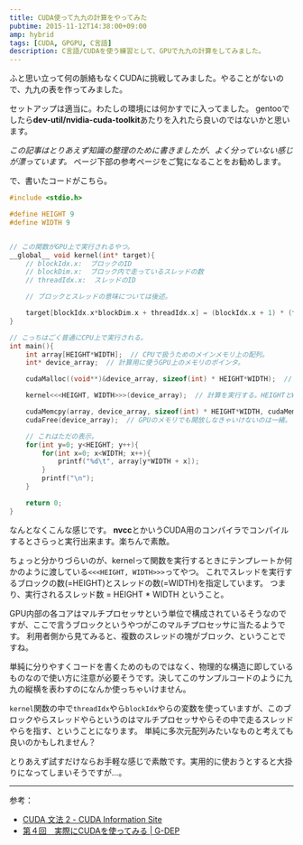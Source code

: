 ```yaml
---
title: CUDA使って九九の計算をやってみた
pubtime: 2015-11-12T14:38:00+09:00
amp: hybrid
tags: [CUDA, GPGPU, C言語]
description: C言語/CUDAを使う練習として、GPUで九九の計算をしてみました。
---
```


ふと思い立って何の脈絡もなくCUDAに挑戦してみました。やることがないので、九九の表を作ってみました。

セットアップは適当に。わたしの環境には何かすでに入ってました。
gentooでしたら**dev-util/nvidia-cuda-toolkit**あたりを入れたら良いのではないかと思います。

*この記事はとりあえず知識の整理のために書きましたが、よく分っていない感じが漂っています。*
ページ下部の参考ページをご覧になることをお勧めします。

で、書いたコードがこちら。
``` cpp
#include <stdio.h>

#define HEIGHT 9
#define WIDTH 9


// この関数がGPU上で実行されるやつ。
__global__ void kernel(int* target){
    // blockIdx.x:  ブロックのID
    // blockDim.x:  ブロック内で走っているスレッドの数
    // threadIdx.x:  スレッドのID

    // ブロックとスレッドの意味については後述。

    target[blockIdx.x*blockDim.x + threadIdx.x] = (blockIdx.x + 1) * (threadIdx.x + 1);
}

// こっちはごく普通にCPU上で実行される。
int main(){
    int array[HEIGHT*WIDTH];  // CPUで扱うためのメインメモリ上の配列。
    int* device_array;  // 計算用に使うGPU上のメモリのポインタ。

    cudaMalloc((void**)&device_array, sizeof(int) * HEIGHT*WIDTH);  // GPU上にメモリを確保する。

    kernel<<<HEIGHT, WIDTH>>>(device_array);  // 計算を実行する。HEIGHTとWIDTHについては後述。

    cudaMemcpy(array, device_array, sizeof(int) * HEIGHT*WIDTH, cudaMemcpyDeviceToHost);  // 計算しおわったデータを貰ってくる。
    cudaFree(device_array);  // GPUのメモリでも開放しなきゃいけないのは一緒。

    // これはただの表示。
    for(int y=0; y<HEIGHT; y++){
        for(int x=0; x<WIDTH; x++){
            printf("%d\t", array[y*WIDTH + x]);
        }
        printf("\n");
    }

    return 0;
}
```
なんとなくこんな感じです。
**nvcc**とかいうCUDA用のコンパイラでコンパイルするとさらっと実行出来ます。楽ちんで素敵。

ちょっと分かりづらいのが、kernelって関数を実行するときにテンプレートか何かのように渡している`<<<HEIGHT, WIDTH>>>`ってやつ。
これでスレッドを実行するブロックの数(=HEIGHT)とスレッドの数(=WIDTH)を指定しています。
つまり、実行されるスレッド数 = HEIGHT * WIDTH ということ。

GPU内部の各コアはマルチプロセッサという単位で構成されているそうなのですが、ここで言うブロックというやつがこのマルチプロセッサに当たるようです。
利用者側から見てみると、複数のスレッドの塊がブロック、ということですね。

単純に分りやすくコードを書くためのものではなく、物理的な構造に即しているものなので使い方に注意が必要そうです。決してこのサンプルコードのように九九の縦横を表わすのになんか使っちゃいけません。

`kernel`関数の中で`threadIdx`やら`blockIdx`やらの変数を使っていますが、このブロックやらスレッドやらというのはマルチプロセッサやらその中で走るスレッドやらを指す、ということになります。
単純に多次元配列みたいなものと考えても良いのかもしれません？

とりあえず試すだけならお手軽な感じで素敵です。実用的に使おうとすると大掛りになってしまいそうですが…。

---

参考：
- [CUDA 文法 2 - CUDA Information Site](http://gpu.fixstars.com/index.php/CUDA_%E6%96%87%E6%B3%95_2)
- [第４回　実際にCUDAを使ってみる	| G-DEP](http://www.gdep.jp/page/view/251)
